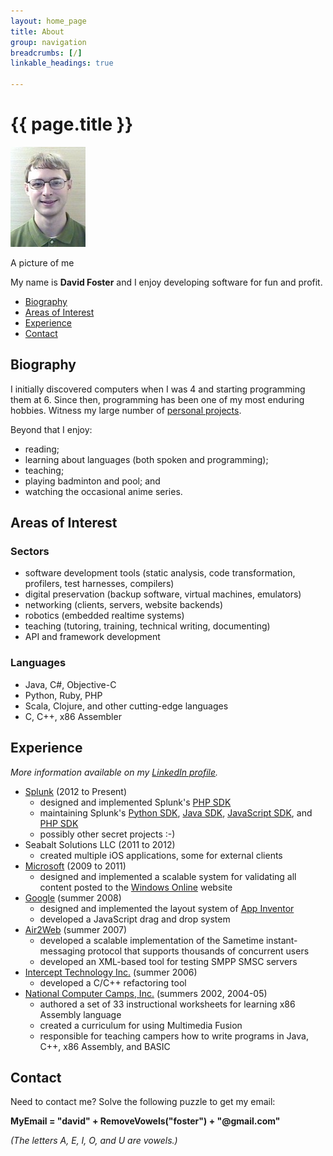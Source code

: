 ```yaml
---
layout: home_page
title: About
group: navigation
breadcrumbs: [/]
linkable_headings: true

---
```

<style>
h2 small {
  vertical-align: super;
}
</style>

<h1>{{ page.title }}</h1>

<div class="image-box">
  <img src="portrait.jpg" width="120" height="160" />
  <p>A picture of me</p>
</div>

My name is **David Foster** and I enjoy developing software for fun and profit.

<div class="toc">
  <ul>
    <li><a href="#biography">Biography</a></li>
    <li><a href="#objectives">Areas of Interest</a></li>
    <li><a href="#experience">Experience</a></li>
    <li><a href="#contact">Contact</a></li>
  </ul>
</div>

<h2 id="biography">Biography</h2>

I initially discovered computers when I was 4 and starting programming them at 6.
Since then, programming has been one of my most enduring hobbies.
Witness my large number of [personal projects](/projects/).

Beyond that I enjoy:

* reading;
* learning about languages (both spoken and programming);
* teaching;
* playing badminton and pool; and
* watching the occasional anime series.

<h2 id="objectives">Areas of Interest</h2>

### Sectors

* software development tools (static analysis, code transformation, profilers, test harnesses, compilers)
* digital preservation (backup software, virtual machines, emulators)
* networking (clients, servers, website backends)
* robotics (embedded realtime systems)
* teaching (tutoring, training, technical writing, documenting)
* API and framework development

### Languages

* Java, C#, Objective-C
* Python, Ruby, PHP
* Scala, Clojure, and other cutting-edge languages
* C, C++, x86 Assembler

<h2 id="experience">Experience</h2>

*More information available on my [LinkedIn profile].*

* [Splunk] (2012 to Present)
    * designed and implemented Splunk's [PHP SDK][PhpSdk]
    * maintaining Splunk's [Python SDK][PySdk], [Java SDK][JavaSdk],
      [JavaScript SDK][JsSdk], and [PHP SDK][PhpSdk]
    * possibly other secret projects :-)
* Seabalt Solutions LLC (2011 to 2012)
    * created multiple iOS applications, some for external clients
* [Microsoft] (2009 to 2011)
    * designed and implemented a scalable system for validating all content
      posted to the [Windows Online] website
* [Google] (summer 2008)
    * designed and implemented the layout system of [App Inventor]
    * developed a JavaScript drag and drop system
* [Air2Web] (summer 2007)
    * developed a scalable implementation of the Sametime instant-messaging protocol that supports thousands of concurrent users
    * developed an XML-based tool for testing SMPP SMSC servers
* [Intercept Technology Inc.] (summer 2006)
    * developed a C/C++ refactoring tool
* [National Computer Camps, Inc.] (summers 2002, 2004-05)
    * authored a set of 33 instructional worksheets for learning x86 Assembly language
    * created a curriculum for using Multimedia Fusion
    * responsible for teaching campers how to write programs in Java, C++, x86 Assembly, and BASIC

[LinkedIn profile]: http://www.linkedin.com/pub/david-foster/6/4b1/b6b/
[Splunk]: http://www.splunk.com/
[PhpSdk]: https://github.com/splunk/splunk-sdk-php
[PySDK]: https://github.com/splunk/splunk-sdk-python
[JavaSdk]: https://github.com/splunk/splunk-sdk-java
[JsSdk]: https://github.com/splunk/splunk-sdk-javascript
[Microsoft]: http://www.microsoft.com/
[Windows Online]: http://windows.microsoft.com/
[Google]: http://www.google.com/
[App Inventor]: http://appinventor.mit.edu
[Air2Web]: http://www.air2web.com/
[Intercept Technology Inc.]: http://www.intercept.com/
[National Computer Camps, Inc.]: http://nccamp.com/

<h2 id="contact">Contact</h2>

Need to contact me? Solve the following puzzle to get my email:

**MyEmail = "david" + RemoveVowels("foster") + "@gmail.com"**

*(The letters A, E, I, O, and U are vowels.)*

